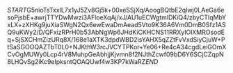 $START$G5nioTsTxxIL7x1yJ5Zv8Gj5k+00xeSSjXq/AoogBQtbE2qIwj0LAeGa6esoPjsbE+awrjTTYDwMwzi3AFloeXqAj/xJ/AU1uECWgtmlDKiQ4/zbyCTIqMbYxLX+zXHKg9juXiaSWgN2Qx6ewEwaDmAead5Vto9K36A6Vm0DmB0Sfz1ASQ9uKWy2/D/QFxizRPrH0b53AbNgWp6JHdKiCKHCNS11RRXyIOlXMROsodEq+SjSXCHmZizURq8X/168e1aXTK3dpdWBD2isYAHX5qZZtFvVxdSiyCjuW+PtSaSGOOQAZTbT0L0+NJKthW3rcJVCYTPKor+Ye06+Re4cA34cgdLeiGOmXCvOgMUWy0Lcp4rV8MuhpGeAbhjjKjvmn8f2NJthZcwf09bD6Y6SCjCZqpN8LHQvSg2iKc9eIpksntQOAQUwf4w3KP7kWaRZ$END$